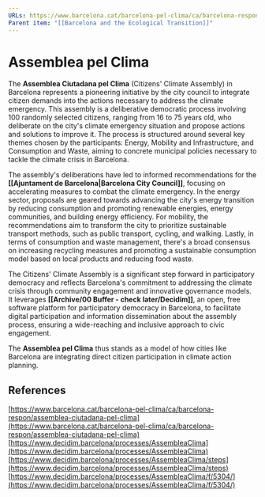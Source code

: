```yaml
---
URLs: https://www.barcelona.cat/barcelona-pel-clima/ca/barcelona-respon/assemblea-ciutadana-pel-clima
Parent item: "[[Barcelona and the Ecological Transition]]"
---
```

# Assemblea pel Clima

The **Assemblea Ciutadana pel Clima** (Citizens' Climate Assembly) in Barcelona represents a pioneering initiative by the city council to integrate citizen demands into the actions necessary to address the climate emergency. This assembly is a deliberative democratic process involving 100 randomly selected citizens, ranging from 16 to 75 years old, who deliberate on the city's climate emergency situation and propose actions and solutions to improve it. The process is structured around several key themes chosen by the participants: Energy, Mobility and Infrastructure, and Consumption and Waste, aiming to concrete municipal policies necessary to tackle the climate crisis in Barcelona.

The assembly's deliberations have led to informed recommendations for the **[[Ajuntament de Barcelona|Barcelona City Council]]**, focusing on accelerating measures to combat the climate emergency. In the energy sector, proposals are geared towards advancing the city's energy transition by reducing consumption and promoting renewable energies, energy communities, and building energy efficiency. For mobility, the recommendations aim to transform the city to prioritize sustainable transport methods, such as public transport, cycling, and walking. Lastly, in terms of consumption and waste management, there's a broad consensus on increasing recycling measures and promoting a sustainable consumption model based on local products and reducing food waste.

The Citizens' Climate Assembly is a significant step forward in participatory democracy and reflects Barcelona's commitment to addressing the climate crisis through community engagement and innovative governance models. It leverages **[[Archive/00 Buffer - check later/Decidim]]**, an open, free software platform for participatory democracy in Barcelona, to facilitate digital participation and information dissemination about the assembly process, ensuring a wide-reaching and inclusive approach to civic engagement.

The **Assemblea pel Clima** thus stands as a model of how cities like Barcelona are integrating direct citizen participation in climate action planning.

## References

[https://www.barcelona.cat/barcelona-pel-clima/ca/barcelona-respon/assemblea-ciutadana-pel-clima](https://www.barcelona.cat/barcelona-pel-clima/ca/barcelona-respon/assemblea-ciutadana-pel-clima)
[https://www.decidim.barcelona/processes/AssembleaClima](https://www.decidim.barcelona/processes/AssembleaClima)
[https://www.decidim.barcelona/processes/AssembleaClima/steps](https://www.decidim.barcelona/processes/AssembleaClima/steps)
[https://www.decidim.barcelona/processes/AssembleaClima/f/5304/](https://www.decidim.barcelona/processes/AssembleaClima/f/5304/)